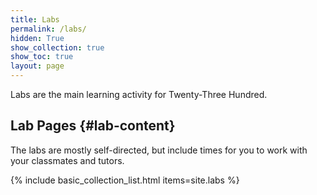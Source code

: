 ```yaml
---
title: Labs
permalink: /labs/
hidden: True
show_collection: true
show_toc: true
layout: page
---
```


Labs are the main learning activity for Twenty-Three Hundred.

## Lab Pages {#lab-content}

The labs are mostly self-directed, but include times for you to work with your classmates and tutors.

{% include basic_collection_list.html items=site.labs %}
